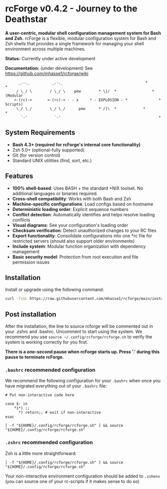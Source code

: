 # rcForge v0.4.2 - Journey to the Deathstar

**A user-centric, modular shell configuration management system for Bash and Zsh.**
rcForge is a flexible, modular configuration system for Bash and Zsh shells that provides a single framework for managing your shell environment across multiple machines.

**Status:** Currently under active development

**Documentation:** (under development) See https://github.com/mhasse1/rcforge/wiki

``` ascii
      _.-._          _.-._                                     *        *
     / \_/ \        / \_/ \    pew        * \|/  *                *             (Modular
    >-(rc)-<       >-(rc)-< - - x     * - EXPLOSION - *              *           Scripts)
     \_/ \_/        \_/ \_/      pew      * /|\  *            *            *
       `-'            `-'                                            *
```

## System Requirements

- **Bash 4.3+ (required for rcForge's internal core functionality)**
- Zsh 5.0+ (optional-fully supported)
- Git (for version control)
- Standard UNIX utilities (find, sort, etc.)

## Features

- **100% shell-based**: Uses BASH + the standard \*NIX toolset. No additional languages or binaries required.
- **Cross-shell compatibility**: Works with both Bash and Zsh
- **Machine-specific configurations**: Load configs based on hostname
- **Deterministic loading order**: Explicit sequence numbers
- **Conflict detection**: Automatically identifies and helps resolve loading conflicts
- **Visual diagrams**: See your configuration's loading order
- **Checksum verification**: Detect unauthorized changes to your RC files
- **Export functionality**: Consolidate configurations into one *rc file for restricted servers (should also support older environments)
- **Include system**: Modular function organization with dependency management
- **Basic security model**: Protection from root execution and file permission issues


## Installation

Install or upgrade using the following command:

```bash
curl -fsSL https://raw.githubusercontent.com/mhasse1/rcforge/main/install.sh | bash
```

## Post installation

After the installation, the line to source rcforge will be commented out in your .zshrc and .bashrc. Uncomment to start using the system.  We recommend you use `source ~/.config/rcforge/rcforge.sh` to verify the system is working correctly for you first.

**There is a one-second pause when rcForge starts up. Press '.' during this pause to terminate rcForge.**

### `.bashrc` recommended configuration

We recommend the following configuration for your `.bashrc` when once you have migrated everything out of your `.bashrc` file:

```
# Put non-interactive code here

case $- in
    *i*) ;;
      *) return;; # exit if non-interactive
esac

[ -f "${HOME}/.config/rcforge/rcforge.sh" ] && source "${HOME}/.config/rcforge/rcforge.sh"
```

### `.zshrc` recommended configuration

Zsh is a little more straightforward:

```
[ -f "${HOME}/.config/rcforge/rcforge.sh" ] && source "${HOME}/.config/rcforge/rcforge.sh"
```
Your non-interactive environment configuration should be added to `.zshenv` (you can source one of your rc-scripts if it makes sense to do so)
